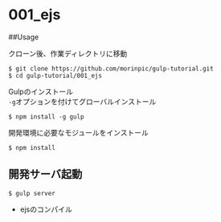 001_ejs
========
##Usage

クローン後、作業ディレクトリに移動
```
$ git clone https://github.com/morinpic/gulp-tutorial.git
$ cd gulp-tutorial/001_ejs
```

Gulpのインストール  
`-g`オプションを付けてグローバルインストール
```
$ npm install -g gulp
```

開発環境に必要なモジュールをインストール
```
$ npm install
```

開発サーバ起動
-------
```
$ gulp server
```
- ejsのコンパイル
